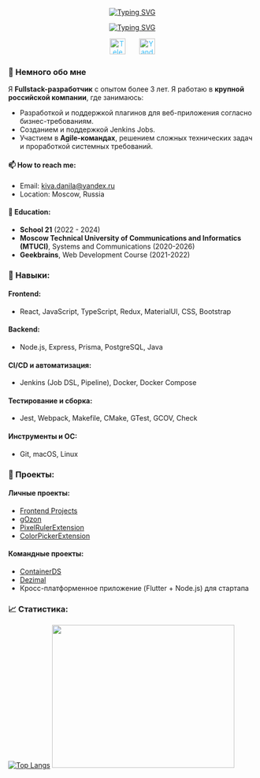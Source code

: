 <p align="center">
<a href="https://github.com/noshackleshot"><img src="https://readme-typing-svg.demolab.com?font=roboto&weight=700&duration=0.1&pause=2000&center=true&vCenter=true&repeat=false&width=435&lines=%D0%9F%D1%80%D0%B8%D0%B2%D0%B5%D1%82!+%D0%9C%D0%B5%D0%BD%D1%8F+%D0%B7%D0%BE%D0%B2%D1%83%D1%82+%D0%9A%D0%B8%D0%B2%D0%B0+%D0%94%D0%B0%D0%BD%D0%B8%D0%BB%D0%B0." alt="Typing SVG" /></a>
</p>

<p align="center">
     <a href="https://github.com/noshackleshot"><img src="https://readme-typing-svg.demolab.com?font=roboto&weight=700&duration=3000&pause=2000&center=true&vCenter=true&width=435&lines=%D0%92%D1%81%D0%B5%D0%B3%D0%B4%D0%B0+%D1%81%D1%82%D1%80%D0%B5%D0%BC%D0%BB%D1%8E%D1%81%D1%8C+%D0%BA+%D1%81%D0%BE%D0%B2%D0%B5%D1%80%D1%88%D0%B5%D0%BD%D1%81%D1%82%D0%B2%D1%83.;%D0%A4%D1%83%D0%BB%D0%BB%D1%81%D1%82%D0%B5%D0%BA+%D1%80%D0%B0%D0%B7%D1%80%D0%B0%D0%B1%D0%BE%D1%82%D1%87%D0%B8%D0%BA.;%D0%A0%D0%B0%D0%B7%D1%80%D0%B0%D0%B1%D0%B0%D1%82%D1%8B%D0%B2%D0%B0%D1%8E+%D0%BF%D1%80%D0%B8%D0%BB%D0%BE%D0%B6%D0%B5%D0%BD%D0%B8%D1%8F+%D0%B1%D0%BE%D0%BB%D0%B5%D0%B5+3%D1%85+%D0%BB%D0%B5%D1%82.;React%2C+Node.js%2C+Typescript+-+one+love.;%D0%9E%D0%BF%D1%8B%D1%82+%D1%80%D0%B0%D0%B1%D0%BE%D1%82%D1%8B+%D0%B2+Agile-%D0%BA%D0%BE%D0%BC%D0%B0%D0%BD%D0%B4%D0%B0%D1%85." alt="Typing SVG" /></a>
</p>

<p align="center">
  <a href="https://t.me/no_shackleshot" style="color: #36BCF7FF;"><img width="32px" alt="Telegram" title="Telegram" src="https://cdn-icons-png.flaticon.com/512/2111/2111646.png"/></a>
  &#8287;&#8287;&#8287;&#8287;&#8287;
  <a href="mailto:kiva.danila@yandex.ru" style="color: #36BCF7FF;"><img width="32px" alt="Yandex Mail" title="Yandex Mail" src="https://cdn-icons-png.flaticon.com/512/14026/14026792.png"/></a>
</p>

### 👋 Немного обо мне
Я **Fullstack-разработчик** с опытом более 3 лет. Я работаю в **крупной российской компании**, где занимаюсь:
- Разработкой и поддержкой плагинов для веб-приложения согласно бизнес-требованиям.
- Созданием и поддержкой Jenkins Jobs.
- Участием в **Agile-командах**, решением сложных технических задач и проработкой системных требований.

#### 📫 How to reach me:
- Email: [kiva.danila@yandex.ru](mailto:kiva.danila@yandex.ru)
- Location: Moscow, Russia

#### 🌱 Education:
- **School 21** (2022 - 2024)
- **Moscow Technical University of Communications and Informatics (MTUCI)**, Systems and Communications (2020-2026)
- **Geekbrains**, Web Development Course (2021-2022)

### 💼 Навыки:
#### **Frontend:**
- React, JavaScript, TypeScript, Redux, MaterialUI, CSS, Bootstrap

#### **Backend:**
- Node.js, Express, Prisma, PostgreSQL, Java

#### **CI/CD и автоматизация:**
- Jenkins (Job DSL, Pipeline), Docker, Docker Compose

#### **Тестирование и сборка:**
- Jest, Webpack, Makefile, CMake, GTest, GCOV, Check

#### **Инструменты и ОС:**
- Git, macOS, Linux

### 🔭 Проекты:
#### **Личные проекты:**
- [Frontend Projects](https://github.com/noshackleshot/FrontendProjects)
- [gOzon](https://github.com/noshackleshot/gOzon)
- [PixelRulerExtension](https://github.com/noshackleshot/PixelRulerExtension)
- [ColorPickerExtension](https://github.com/noshackleshot/ColorPickerExtension)

#### **Командные проекты:**
- [ContainerDS](https://github.com/noshackleshot/containerds)
- [Dezimal](https://github.com/noshackleshot/dezimal)
- Кросс-платформенное приложение (Flutter + Node.js) для стартапа

### 📈 Статистика:
[![Top Langs](https://github-readme-stats.vercel.app/api/top-langs/?username=noshackleshot)](https://github.com/noshackleshot/github-readme-stats)
<img src="https://github.com/dan8782/dan8782/assets/76818976/bc1596d6-4c0a-4b7f-80b6-2cbf42bbb80c" width="370" height="290">

